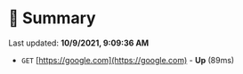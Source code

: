 # 📖 Summary
Last updated: **10/9/2021, 9:09:36 AM**

- `GET` [https://google.com](https://google.com) - **Up** (89ms)
